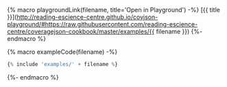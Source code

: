 {% macro playgroundLink(filename, title='Open in Playground') -%}
  [{{ title }}](http://reading-escience-centre.github.io/covjson-playground/#https://raw.githubusercontent.com/reading-escience-centre/coveragejson-cookbook/master/examples/{{ filename }})
{%- endmacro %}

{% macro exampleCode(filename) -%}
```js
{% include 'examples/' + filename %}
```
{%- endmacro %}